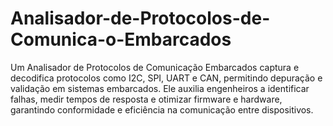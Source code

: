 # Analisador-de-Protocolos-de-Comunica-o-Embarcados
Um Analisador de Protocolos de Comunicação Embarcados captura e decodifica protocolos como I2C, SPI, UART e CAN, permitindo depuração e validação em sistemas embarcados. Ele auxilia engenheiros a identificar falhas, medir tempos de resposta e otimizar firmware e hardware, garantindo conformidade e eficiência na comunicação entre dispositivos.
